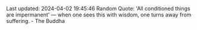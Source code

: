 Last updated: 2024-04-02 19:45:46
Random Quote: 'All conditioned things are impermanent' — when one sees this with wisdom, one turns away from suffering. - The Buddha